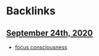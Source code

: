 
# Backlinks
## [September 24th, 2020](<September 24th, 2020.md>)
- [focus consciousness](<focus consciousness.md>)

